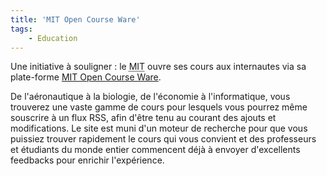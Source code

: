 ```yaml
---
title: 'MIT Open Course Ware'
tags:
    - Education
---
```


Une initiative à souligner&nbsp;: le
<abbr lang="en" title="Massachusetts Institute Of Technology">MIT</abbr> ouvre
ses cours aux internautes via sa plate-forme
[MIT Open Course Ware](http://ocw.mit.edu/index.htm).

<!-- more -->

De l'aéronautique à la biologie, de l'économie à l'informatique, vous trouverez
une vaste gamme de cours pour lesquels vous pourrez même souscrire à un flux
RSS, afin d'être tenu au courant des ajouts et modifications. Le site est muni
d'un moteur de recherche pour que vous puissiez trouver rapidement le cours qui
vous convient et des professeurs et étudiants du monde entier commencent déjà à
envoyer d'excellents feedbacks pour enrichir l'expérience.
